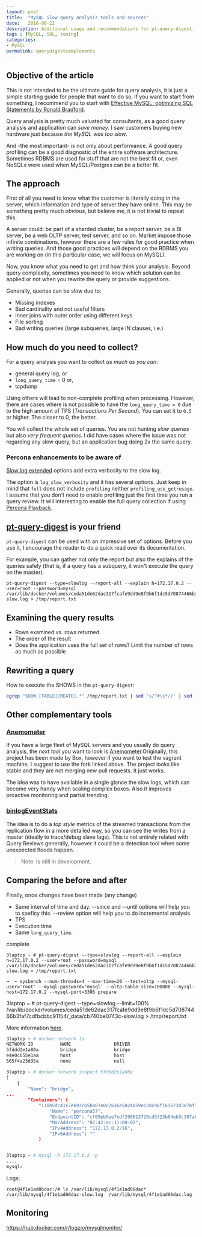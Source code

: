 ```yaml
---
layout: post
title:  "MySQL Slow query analysis tools and sources"
date:   2016-06-22
description: Additional usage and recommendations for pt-query-digest.
tags : [MySQL, SQL, tuning]
categories:
- MySQL
permalink: querydigestcomplements
---
```


## Objective of the article

This is not intended to be the ultimate guide for query analysis, it is just a simple starting guide for people that want to do so. If you want to start from something, I recommend you to start with [Effective MySQL: optimizing SQL Statements by Ronald Bradford](https://www.amazon.es/Effective-MySQL-Optimizing-Statements-Oracle/dp/0071782796).

Query analysis is pretty much valuated for consultants, as a good query analysis and application can _save money_. I saw customers buying new hardware just because _the MySQL was too slow_.

And -the most important- is not only about performance. A good query profiling can be a good diagnostic of the entire software architecture. Sometimes RDBMS are used for stuff that are not the best fit or, even NoSQLs were used when MySQL/Postgres can be a better fit.


## The approach

First of all you need to know what the customer is literally doing in the server, which information and type of server they have online. This may be something pretty much _obvious_, but believe me, it is not trivial to repeat this.

A server could: be part of a sharded cluster, be a report server, be a BI server, be a web OLTP server, test server, and so on. Market impose those infinite combinations, however there are a few rules for good practice when writing queries. And those good practices will depend on the RDBMS you are working on (in this particular case, we will focus on MySQL).

Now, you know what you need to get and how think your analysis. Beyond query complexity, sometimes you need to know which solution can be applied or not when you rewrite the query or provide suggestions.

Generally, queries can be slow due to:

- Missing indexes
- Bad cardinality and not useful filters
- Inner joins with outer order using different keys
- File sorting  
- Bad writing queries (large subqueries, large IN clauses, i.e.)

## How much do you need to collect?

For a query analysis you want to collect _as much as you can_:

- general query log, or
- `long_query_time` = 0 or,
- tcpdump

Using others will lead to non-complete profiling when processing. However, there are cases where is not possible to have the `long_query_time = 0` due to the high amount of TPS (_Transactions Per Second_). You can set it to `0.5` or higher. The closer to 0, the better.

You will collect the whole set of queries. You are not hunting _slow queries_ but also _very frequent queries_. I did have cases where the issue was not regarding any slow query, but an application bug doing 2x the same query.

### Percona enhancements to be aware of

[Slow log extended](https://www.percona.com/doc/percona-server/5.7/diagnostics/slow_extended.html) options add extra verbosity to the slow log.

The option is `log_slow_verbosity` and it has several options. Just keep in mind that `full` does not include `profiling` neither `profiling_use_getrusage`. I assume that you don't need to enable profiling just the first time you run a query review. It will interesting to enable the full query collection if using [Percona Playback](https://www.percona.com/doc/percona-playback/index.html).

## [pt-query-digest](https://www.percona.com/doc/percona-toolkit/2.2/pt-query-digest.html#cmdoption-pt-query-digest--review) is your friend

`pt-query-digest` can be used with an impressive set of options. Before you use it, I encourage the reader to do a quick read over its documentation.

For example, you can gather not only the report but also the explains of the queries safely (that is, if a query has a subquery, it won't execute the query on the master).

```
pt-query-digest --type=slowlog --report-all --explain h=172.17.0.2 --user=root --password=mysql /var/lib/docker/volumes/ceda51de62dac317fcafe9dd9e8f9b6f1dc5d70874466b3faf7cdfbcbbc91154/_data/cb740be0743c-slow.log > /tmp/report.txt
```


## Examining the query results

- Rows examined vs. rows returned
- The order of the result
- Does the application uses the full set of rows? Limit the number of rows as much as possible


## Rewriting a query



How to execute the SHOWS in the `pt-query-digest`:

```bash
egrep "SHOW.[TABLE|CREATE].*" /tmp/report.txt | sed 's/^#\s*//' | sed 's/\\/\\\\/g' | sort | uniq | sed "s/'/\\\'/g" | xargs -i mysql --user=mysql --password=SHADOW -e {} > /tmp/SHOW.txt
```


## Other complementary tools

### [Anemometer](https://github.com/box/Anemometer)

If you have a large fleet of MySQL servers and you usually do query analysis, the _next tool_ you want to look is [Anemometer](https://github.com/3manuek/Anemometer).Originally, this project has been made by Box, however if you want to test the vagrant machine, I suggest to use the fork linked above. The project looks like stable and they are not merging new pull requests. It just works.

The idea was to have available in a single glance the slow logs, which can become very handy when scaling complex boxes. Also it improves proactive monitoring and partial trending.


### [binlogEventStats](https://github.com/pythian/binlogEventStats)

The idea is to do a _top style_ metrics of the  streamed transactions from the replication flow in a more detailed way, so you can see the writes from a master (ideally to trace/debug slave lags). This is not entirely related with Query Reviews generally, however it could be a detection tool when some unexpected floods happen.

> Note: Is still in development.



## Comparing the before and after

Finally, once changes have been made (any change)

- Same interval of time and day. --since and --until options will help you to speficy this. --review option will help you to do incremental analysis.
- TPS
- Execution time
- Same `long_query_time`.


complete

```
3laptop ~ # pt-query-digest --type=slowlog --report-all --explain h=172.17.0.2 --user=root --password=mysql /var/lib/docker/volumes/ceda51de62dac317fcafe9dd9e8f9b6f1dc5d70874466b3faf7cdfbcbbc91154/_data/cb740be0743c-slow.log > /tmp/report.txt
```


```
➜  ~ sysbench --num-threads=4 --max-time=20 --test=oltp --mysql-user='root' --mysql-password='mysql' --oltp-table-size=100000 --mysql-host=172.17.0.2 --mysql-port=3306 prepare

```

3laptop ~ # pt-query-digest --type=slowlog --limit=100%  /var/lib/docker/volumes/ceda51de62dac317fcafe9dd9e8f9b6f1dc5d70874466b3faf7cdfbcbbc91154/_data/cb740be0743c-slow.log > /tmp/report.txt





More information [here](https://hub.docker.com/_/percona/).

```bash
3laptop ~ # docker network ls
NETWORK ID          NAME                DRIVER
5fddd2e1a80a        bridge              bridge              
e4e0c655e1aa        host                host                
565f4a23d95a        none                null    

3laptop ~ # docker network inspect 5fddd2e1a80a
[
    {
        "Name": "bridge",
...
        "Containers": {
            "118b5dc41e7e693c65b407e0c2636e5024859ec28c96f165673d3e7bffe8475d": {
                "Name": "percona57",
                "EndpointID": "cf09eb5ee7edf298813729cd5323b84eb5c307a6feae67a51d260ae5d6c9366a",
                "MacAddress": "02:42:ac:11:00:02",
                "IPv4Address": "172.17.0.2/16",
                "IPv6Address": ""
            }


3laptop ~ # mysql -h 172.17.0.2 -p
....
mysql>

```

Logs:

```
root@4f1e1ad06dac:/# ls /var/lib/mysql/4f1e1ad06dac*
/var/lib/mysql/4f1e1ad06dac-slow.log  /var/lib/mysql/4f1e1ad06dac.log
```

## Monitoring

https://hub.docker.com/r/logzio/mysqlmonitor/
